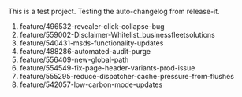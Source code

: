 This is a test project. Testing the auto-changelog from release-it.
  1. feature/496532-revealer-click-collapse-bug
  2. feature/559002-Disclaimer-Whitelist_businessfleetsolutions
  3. feature/540431-msds-functionality-updates
  4. feature/488286-automated-audit-purge
  5. feature/556409-new-global-path
  6. feature/554549-fix-page-header-variants-prod-issue
  7. feature/555295-reduce-dispatcher-cache-pressure-from-flushes
  8. feature/542057-low-carbon-mode-updates
